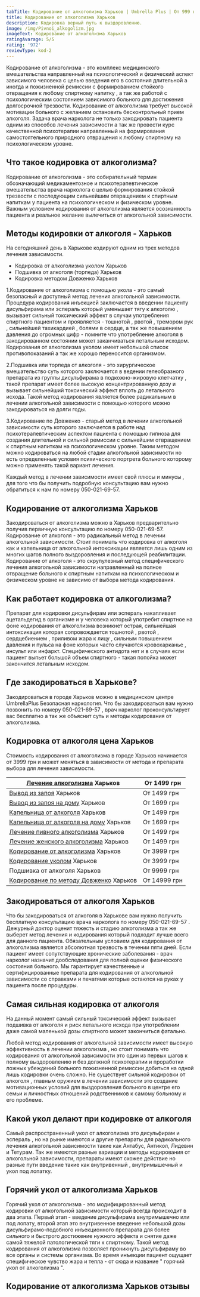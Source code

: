 ```yaml
---
tabTitle: Кодирование от алкоголизма Харьков | Umbrella Plus | От 999 грн
title: Кодирование от алкоголизма Харьков
description: Кодировка верный путь к выздоровлению.
image: /img/Pivnoi_alkogolizm.jpg
imageText: Кодирование от алкоголизма Харьков
ratingAvarage: 5/5
rating: '972'
reviewType: kod-2
---
```


Кодирование от алкоголизма - это комплекс медицинского вмешательства направленный на психологический и физический аспект зависимого человека с целью введения его в состояния длительной а иногда и пожизненной ремиссии с формированием стойкого отвращения к любому спиртному напитку , а так же работой с психологическим состоянием зависимого больного для достижения долгосрочной трезвости. Кодирование от алкоголизма требует высокой мотивации больного с желанием остановить бесконтрольный прием алкоголя. Задача врача нарколога не только закодировать пациента одним из способов лечения зависимости а так же провести курс качественной психотерапии направленный на формирования самостоятельного природного отвращения к любому спиртному на психологическом уровне.

## Что такое кодировка от алкоголизма?

Кодирование от алкоголизма - это собирательный термин обозначающий медикаментозное и психотерапевтическое вмешательства врача нарколога с целью формирования стойкой трезвости с последующим сильнейшим отвращением к спиртным напиткам у пациента на психологическом и физическом уровне. Важным условием кодирования от алкоголизма является осознанность пациента и реальное желание вылечиться от алкогольной зависимости.

## Методы кодировки от алкоголя - Харьков

На сегодняшний день в Харькове кодируют одним из трех методов лечения зависимости.

* Кодировка от алкоголизма уколом Харьков
* Подшивка от алкоголя (торпеда) Харьков
* Кодировка методом Довженко Харьков

1.Кодирование от алкоголизма с помощью укола - это самый безопасный и доступный метод лечения алкогольной зависимости. Процедура кодирования инъекцией заключается в введении пациенту дисульфирама или эспераль который уменьшает тягу к алкоголю , вызывает сильный токсический эффект в случаи употребления спиртного пациентом и проявляется - тошнотой , рвотой , тремором рук , сильнейшей тахикардией , болями в сердце, а так же повышением давления до огромных цифр - помните что употребление алкоголя в закодированном состоянии может заканчиваться летальным исходом. Кодирования от алкоголизма уколом имеет небольшой список противопоказаний а так же хорошо переносится организмом.

2.Подшивка или торпеда от алкоголя - это хирургическое вмешательство суть которого заключается в ведении гелеобразного препарата из группы дисульфирама в подкожно-жировую клетчатку , такой препарат имеет более высокую концентрированную дозу и вызывает сильнейший токсический эффект вплоть до летального исхода. Такой метод кодирования является более радикальным в лечении алкогольной зависимости с помощью которого можно закодироваться на долги годы.

3.Кодирование по Довженко - старый метод в лечении алкогольной зависимости суть которого заключается в работе над психотерапевтическим аспектом пациента с помощью гипноза для создания длительной и сильной ремиссии с сильнейшим отвращением к спиртным напиткам на психологическом уровне. Таким методом можно кодироваться на любой стадии алкогольной зависимости но есть определенные условия психического портрета больного которому можно применять такой вариант лечения.

Каждый метод в лечении зависимости имеет свой плюсы и минусы , для того что бы получить подробную консультацию вам нужно обратиться к нам по номеру 050-021-69-57.

## Кодирование от алкоголизма Харьков 

Закодироваться от алкоголизма можно в Харьков предварительно получив первичную консультацию по номеру 050-021-69-57. Кодирование от алкоголя - это радикальный метод в лечении алкогольной зависимости. Стоит понимать что кодировка от алкоголя как и капельница от алкогольной интоксикации является лишь одним из многих шагов полного выздоровления и последующей реабилитации. Кодирование от алкоголя - это скрупулезный метод специфического лечения алкогольной зависимости направленный на полное отвращение больного к спиртным напиткам на психологическом и физическом уровне не зависимо от выбора метода кодирования.

## Как работает кодировка от алкоголизма?

Препарат для кодировки дисульфирам или эспераль накапливает ацетальдегид в организме и у человека который употребит спиртное на фоне кодирования от алкоголизма возникнет острая, сильнейшая интоксикация которая сопровождается тошнотой , рвотой , сердцебиением , приливом жара к лицу , сильным повышением давления и пульса на фоне которых часто случаются кровохарканье , инсульт или инфаркт. Специфического антидота нет и в случаях если пациент выпьет большой объем спиртного - такая попойка может закончится летальным исходом.

## Где закодироваться в Харькове?

Закодироваться в городе Харьков можно в медицинском центре UmbrellaPlus Безопасная наркология. Что бы закодироваться вам нужно позвонить по номеру 050-021-69-57 , врач нарколог проконсультирует вас бесплатно а так же объяснит суть и методы кодирования от алкоголизма.

## Кодировка от алкоголя цена Харьков

Стоимость кодирования от алкоголизма в городе Харьков начинается от 3999 грн и может меняться в зависимости от метода и препарата выбора для лечения зависимости.

| [Лечение алкоголизма](https://umbrella-plus.com.ua/services/lechenie_alkogokizma) Харьков                     | От 1499 грн  |
| ------------------------------------------------------------------------------------------------------------- | ------------ |
| [Вывод из запоя](https://umbrella-plus.com.ua/services/vivod-iz-zapoia-glavnaia) Харьков                      | От 1499 грн  |
| [Вывод из запоя на дому](https://umbrella-plus.com.ua/services/vivod-iz-zapoia-na-domy) Харьков               | От 1699 грн  |
| [Капельница от алкоголя](https://umbrella-plus.com.ua/services/kapelnica_ot_alkogolia) Харьков                | От 1499 грн  |
| [Капельница от алкоголя на дому](https://umbrella-plus.com.ua/services/kapelnica-ot-alkogola-na-domy) Харьков | От 1699 грн  |
| [Лечение пивного алкоголизма](https://umbrella-plus.com.ua/services/lechenie_pivnogo_alkogolizm) Харьков      | От 1499 грн  |
| [Лечение женского алкоголизма](https://umbrella-plus.com.ua/services/lechenie_jenskogo_alkogolizma) Харьков   | От 1499 грн  |
| [Кодирование от алкоголизма](https://umbrella-plus.com.ua/services/kodirovka_ot_alkogolizma) Харьков          | От 3999 грн  |
| [Кодирование уколом](https://umbrella-plus.com.ua/services/kodirovka_ykolom) Харьков                          | От 3999 грн  |
| Подшивка от алкоголя Харьков                                                                                  | От 9999 грн  |
| [Кодирование по методу Довженко](https://umbrella-plus.com.ua/services/kodirovka-po-dovjenko) Харьков         | От 14999 грн |

## &#x20;Закодироваться от алкоголя Харьков 

Что бы закодироваться от алкоголя в Харькове вам нужно получить бесплатную консультацию врача нарколога по номеру 050-021-69-57 . Дежурный доктор оценит тяжесть и стадию алкоголизма а так же выберет метод лечения и кодирования который подходит лучше всего для данного пациента. Обязательным условием для кодирования от алкоголизма является абсолютная трезвость в течении пяти дней. Если пациент имеет сопутствующие хронические заболевания - врач нарколог назначит дообследования для полной оценки физического состояния больного. Мы гарантирует качественные и сертифицированные препарата для кодирования от алкогольной зависимости со справками и печатями которые остаются на руках у пациента после процедуры.

## Самая сильная кодировка от алкоголя

На данный момент самый сильный токсический эффект вызывает подшивка от алкоголя и риск летального исхода при употреблении даже самой маленькой дозы спиртного может закончиться фатально. 

Любой метод кодирования от алкогольной зависимости имеет высокую эффективность в лечении алкоголизма , но стоит понимать что кодирования от алкогольной зависимости это один из первых шагов к полному выздоровлению и без должной психотерапии и проработки ложных убеждений больного пожизненной ремиссии добиться на одной лишь кодировки очень сложно. Не существует сильной кодировки от алкоголя , главным оружием в лечении зависимости это создание мотивационных условий для выздоровления больного в центре его семьи и личностных отношений родственников к самому больному и его проблеме.

## Какой укол делают при кодировке от алкоголя 

Самый распространенный укол от алкоголизма это дисульфирам и эспераль , но на рынке имеются и другие препараты для радикального лечения алкогольной зависимости такие как Антабус, Антикол, Лидевин и Тетурам. Так же имеются разные вариации и методы кодирования от алкогольной зависимости, препараты имеют схожее действие но разные пути введение такие как внутривенный , внутримышечный и укол под лопатку. 

## Горячий укол от алкоголизма Харьков

Горячий укол от алкоголизма - это модифицированный метод кодировки от алкогольной зависимости который всегда происходит в два этапа. Первый этап - введение дисульфирама внутримышечно или под лопату, второй этап это внутривенное введение небольшой дозы дисульфирамо-подобного инъекционного препарата для более сильного и быстрого достижение нужного эффекта и снятие даже самой тяжелой патологической тяги к спиртному. Такой метод кодирования от алкоголизма позволяет проникнуть дисульфираму во все органы и системы организма. Во время инъекции пациент ощущает специфическое чувство жара и тепла - от сюда и название " горячий укол от алкоголизма ".

## Кодирование от алкоголизма Харьков отзывы
